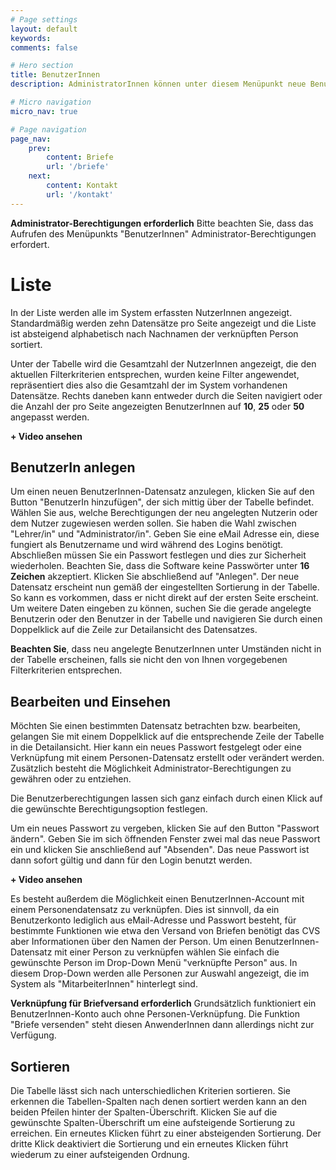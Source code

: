 ```yaml
---
# Page settings
layout: default
keywords:
comments: false

# Hero section
title: BenutzerInnen
description: AdministratorInnen können unter diesem Menüpunkt neue BenutzerInnen anlegen und diesen somit Zugriff auf das CVS gewähren. Es können außerdem Passwörter bestehender NutzerInnen geändert und Verknüpfungen zu Personen-Datensätzen hergestellt werden.

# Micro navigation
micro_nav: true

# Page navigation
page_nav:
    prev:
        content: Briefe
        url: '/briefe'
    next:
        content: Kontakt
        url: '/kontakt'
---
```


<div class="callout callout--warning">
<p><strong>Administrator-Berechtigungen erforderlich</strong>
Bitte beachten Sie, dass das Aufrufen des Menüpunkts "BenutzerInnen" Administrator-Berechtigungen erfordert.
</p>
</div>

# Liste

In der Liste werden alle im System erfassten NutzerInnen angezeigt. Standardmäßig werden zehn Datensätze pro Seite angezeigt und die Liste ist absteigend alphabetisch nach Nachnamen der verknüpften Person sortiert.

Unter der Tabelle wird die Gesamtzahl der NutzerInnen angezeigt, die den aktuellen Filterkriterien entsprechen, wurden keine Filter angewendet, repräsentiert dies also die Gesamtzahl der im System vorhandenen Datensätze. Rechts daneben kann entweder durch die Seiten navigiert oder die Anzahl der pro Seite angezeigten BenutzerInnen auf <strong>10</strong>, <strong>25</strong> oder <strong>50</strong> angepasst werden.

<div class="callout callout--info">
    <p><strong class="video-collapse" style="cursor:pointer;">+ Video ansehen</strong>
    <video style="display:none;max-width:580px;" controls="controls" lazyvideo="/videos/user_list.mp4"></video>
    </p>
</div>

## BenutzerIn anlegen

Um einen neuen BenutzerInnen-Datensatz anzulegen, klicken Sie auf den Button "BenutzerIn hinzufügen", der sich mittig über der Tabelle befindet. Wählen Sie aus, welche Berechtigungen der neu angelegten Nutzerin oder dem Nutzer zugewiesen werden sollen. Sie haben die Wahl zwischen "Lehrer/in" und "Administrator/in". Geben Sie eine eMail Adresse ein, diese fungiert als Benutzername und wird während des Logins benötigt. Abschließen müssen Sie ein Passwort festlegen und dies zur Sicherheit wiederholen. Beachten Sie, dass die Software keine Passwörter unter <strong>16 Zeichen</strong> akzeptiert. Klicken Sie abschließend auf "Anlegen". Der neue Datensatz erscheint nun gemäß der eingestellten Sortierung in der Tabelle. So kann es vorkommen, dass er nicht direkt auf der ersten Seite erscheint. Um weitere Daten eingeben zu können, suchen Sie die gerade angelegte Benutzerin oder den Benutzer in der Tabelle und navigieren Sie durch einen Doppelklick auf die Zeile zur Detailansicht des Datensatzes.

<strong>Beachten Sie</strong>, dass neu angelegte BenutzerInnen unter Umständen nicht in der Tabelle erscheinen, falls sie nicht den von Ihnen vorgegebenen Filterkriterien entsprechen.

## Bearbeiten und Einsehen

Möchten Sie einen bestimmten Datensatz betrachten bzw. bearbeiten, gelangen Sie mit einem Doppelklick auf die entsprechende Zeile der Tabelle in die Detailansicht. Hier kann ein neues Passwort festgelegt oder eine Verknüpfung mit einem Personen-Datensatz erstellt oder verändert werden. Zusätzlich besteht die Möglichkeit Administrator-Berechtigungen zu gewähren oder zu entziehen.

Die Benutzerberechtigungen lassen sich ganz einfach durch einen Klick auf die gewünschte Berechtigungsoption festlegen.

Um ein neues Passwort zu vergeben, klicken Sie auf den Button "Passwort ändern". Geben Sie im sich öffnenden Fenster zwei mal das neue Passwort ein und klicken Sie anschließend auf "Absenden". Das neue Passwort ist dann sofort gültig und dann für den Login benutzt werden.

<div class="callout callout--info">
    <p><strong class="video-collapse" style="cursor:pointer;">+ Video ansehen</strong>
    <video style="display:none;max-width:580px;" controls="controls" lazyvideo="/videos/user_detail.mp4"></video>
    </p>
</div>

Es besteht außerdem die Möglichkeit einen BenutzerInnen-Account mit einem Personendatensatz zu verknüpfen. Dies ist sinnvoll, da ein Benutzerkonto lediglich aus eMail-Adresse und Passwort besteht, für bestimmte Funktionen wie etwa den Versand von Briefen benötigt das CVS aber Informationen über den Namen der Person. Um einen BenutzerInnen-Datensatz mit einer Person zu verknüpfen wählen Sie einfach die gewünschte Person im Drop-Down Menü "verknüpfte Person" aus. In diesem Drop-Down werden alle Personen zur Auswahl angezeigt, die im System als "MitarbeiterInnen" hinterlegt sind.

<div class="callout callout--warning">
<p><strong>Verknüpfung für Briefversand erforderlich</strong>
Grundsätzlich funktioniert ein BenutzerInnen-Konto auch ohne Personen-Verknüpfung. Die Funktion "Briefe versenden" steht diesen AnwenderInnen dann allerdings nicht zur Verfügung.
</p>
</div>

## Sortieren

Die Tabelle lässt sich nach unterschiedlichen Kriterien sortieren. Sie erkennen die Tabellen-Spalten nach denen sortiert werden kann an den beiden Pfeilen hinter der Spalten-Überschrift. Klicken Sie auf die gewünschte Spalten-Überschrift um eine aufsteigende Sortierung zu erreichen. Ein erneutes Klicken führt zu einer absteigenden Sortierung. Der dritte Klick deaktiviert die Sortierung und ein erneutes Klicken führt wiederum zu einer aufsteigenden Ordnung.
